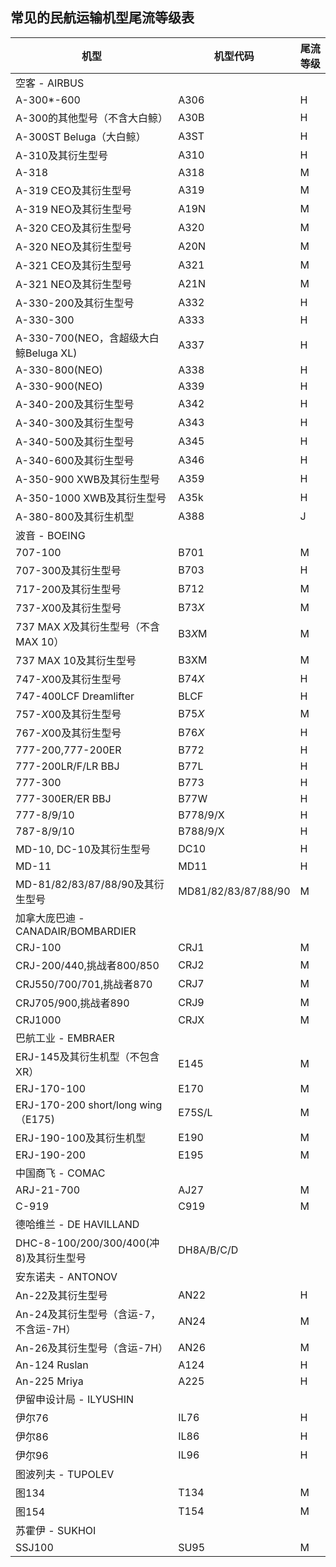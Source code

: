 ## 常见的民航运输机型尾流等级表

机型|机型代码|尾流等级
  --|----|----
  空客 - AIRBUS||
  A-300*-600|A306|H
  A-300的其他型号（不含大白鲸）|A30B|H
  A-300ST Beluga（大白鲸）|A3ST|H
  A-310及其衍生型号|A310|H
  A-318|A318|M
  A-319 CEO及其衍生型号|A319|M
  A-319 NEO及其衍生型号|A19N|M
  A-320 CEO及其衍生型号|A320|M
  A-320 NEO及其衍生型号|A20N|M
  A-321 CEO及其衍生型号|A321|M
  A-321 NEO及其衍生型号|A21N|M
  A-330-200及其衍生型号|A332|H
  A-330-300|A333|H
  A-330-700(NEO，含超级大白鲸Beluga XL)|A337|H
  A-330-800(NEO)|A338|H
  A-330-900(NEO)|A339|H
  A-340-200及其衍生型号|A342|H
  A-340-300及其衍生型号|A343|H
  A-340-500及其衍生型号|A345|H
  A-340-600及其衍生型号|A346|H
  A-350-900 XWB及其衍生型号|A359|H
  A-350-1000 XWB及其衍生型号|A35k|H
  A-380-800及其衍生机型|A388|J
  波音 - BOEING||
  707-100|B701|M
  707-300及其衍生型号|B703|H
  717-200及其衍生型号|B712|M
  737-*X*00及其衍生型号|B73*X*|M
  737 MAX *X*及其衍生型号（不含MAX 10）|B3*X*M|M
  737 MAX 10及其衍生型号|B3XM|M
  747-*X*00及其衍生型号|B74*X*|H
  747-400LCF Dreamlifter|BLCF|H
  757-*X*00及其衍生型号|B75*X*|M
  767-*X*00及其衍生型号|B76*X*|H
  777-200,777-200ER|B772|H
  777-200LR/F/LR BBJ|B77L|H
  777-300|B773|H
  777-300ER/ER BBJ|B77W|H
  777-8/9/10|B778/9/X|H
  787-8/9/10|B788/9/X|H
  MD-10, DC-10及其衍生型号|DC10|H
  MD-11|MD11|H
  MD-81/82/83/87/88/90及其衍生型号|MD81/82/83/87/88/90|M
  加拿大庞巴迪 - CANADAIR/BOMBARDIER||
  CRJ-100|CRJ1|M
  CRJ-200/440,挑战者800/850|CRJ2|M
  CRJ550/700/701,挑战者870|CRJ7|M
  CRJ705/900,挑战者890|CRJ9|M
  CRJ1000|CRJX|M
  巴航工业 - EMBRAER||
  ERJ-145及其衍生机型（不包含XR）|E145|M
  ERJ-170-100|E170|M
  ERJ-170-200 short/long wing（E175)|E75S/L|M
  ERJ-190-100及其衍生机型|E190|M
  ERJ-190-200|E195|M
  中国商飞 - COMAC||
  ARJ-21-700|AJ27|M
  C-919|C919|M
  德哈维兰 - DE HAVILLAND||
  DHC-8-100/200/300/400(冲8)及其衍生型号|DH8A/B/C/D
  安东诺夫 - ANTONOV||
  An-22及其衍生型号|AN22|H
  An-24及其衍生型号（含运-7，不含运-7H）|AN24|M
  An-26及其衍生型号（含运-7H）|AN26|M
  An-124 Ruslan|A124|H
  An-225 Mriya|A225|H
  伊留申设计局 - ILYUSHIN||
  伊尔76|IL76|H
  伊尔86|IL86|H
  伊尔96|IL96|H
  图波列夫 - TUPOLEV||
  图134|T134|M
  图154|T154|M
  苏霍伊 - SUKHOI||
  SSJ100|SU95|M